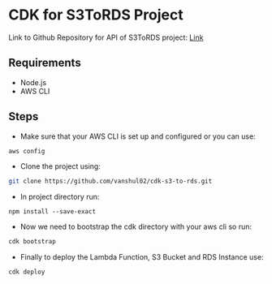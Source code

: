# CDK for S3ToRDS Project
Link to Github Repository for API of S3ToRDS project: [Link](https://github.com/vanshul02/api-s3-to-rds)

## Requirements
- Node.js
- AWS CLI

## Steps
- Make sure that your AWS CLI is set up and configured or you can use: 
```bash
aws config
```
- Clone the project using:
```bash
git clone https://github.com/vanshul02/cdk-s3-to-rds.git
```
- In project directory run:
```
npm install --save-exact
```
- Now we need to bootstrap the cdk directory with your aws cli so run:
```bash
cdk bootstrap
```
- Finally to deploy the Lambda Function, S3 Bucket and RDS Instance use:
```bash
cdk deploy
```
